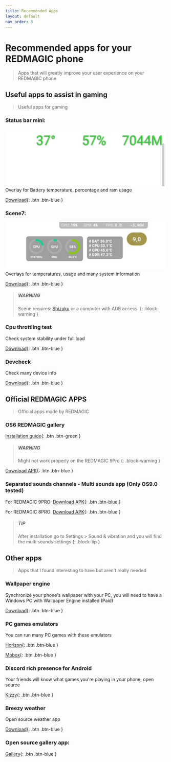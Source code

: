 ```yaml
---
title: Recommended Apps
layout: default
nav_order: 3
---
```


# Recommended apps for your REDMAGIC phone
> Apps that will greatly improve your user experience on your REDMAGIC phone

## Useful apps to assist in gaming
> Useful apps for gaming

### Status bar mini:
![](./img/RecommendedApps/stausBarMiniOverlay.jpg)
Overlay for Battery temperature, percentage and ram usage

[Download](https://status-bar-mini.uptodown.com/android){: .btn .btn-blue }

### Scene7:
![](./img/RecommendedApps/sceneOverlay.jpg)
Overlays for temperatures, usage and many system information

[Download](https://vtools.omarea.com/){: .btn .btn-blue }

> ##### WARNING
> Scene requires: [Shizuku](https://play.google.com/store/apps/details?id=moe.shizuku.privileged.api) or a computer with ADB access.
{: .block-warning }

### Cpu throttling test
Check system stability under full load

[Download](https://apkpure.com/cpu-throttling-test/skynet.cputhrottlingtest){: .btn .btn-blue }

### Devcheck
Check many device info

[Download](https://play.google.com/store/apps/details?id=flar2.devcheck){: .btn .btn-blue }

## Official REDMAGIC APPS
> Official apps made by REDMAGIC 

### OS6 REDMAGIC gallery 
[Installation guide](guides/GetOldGallery.html){: .btn .btn-green }

> ##### WARNING
> Might not work properly on the REDMAGIC 9Pro
{: .block-warning }

[Download APK](https://github.com/TheRealCrazyfuy/RedmagicOSTricks/raw/main/oldgallery.apk){: .btn .btn-blue }

### Separated sounds channels - Multi sounds app (Only OS9.0 tested)
For REDMAGIC 9PRO:
[Download APK](https://github.com/TheRealCrazyfuy/RedmagicOSTricks/raw/main/APKs/Multi-app_sounds-9pro.apk){: .btn .btn-blue }

For REDMAGIC 8PRO:
[Download APK](https://github.com/TheRealCrazyfuy/RedmagicOSTricks/raw/main/APKs/Multi-app_sounds-8pro.apk){: .btn .btn-blue }

> ##### TIP
> After installation go to Settings > Sound & vibration and you will find the multi sounds settings
{: .block-tip }

## Other apps
> Apps that I found interesting to have but aren't really needed 

### Wallpaper engine
Synchronize your phone's wallpaper with your PC, you will need to have a Windows PC with Wallpaper Engine installed (Paid)

[Download](https://play.google.com/store/apps/details?id=io.wallpaperengine.weclient){: .btn .btn-blue }

### PC games emulators 
You can run many PC games with these emulators

[Horizon](https://github.com/HorizonEmuTeam/Horizon-Emu){: .btn .btn-blue }

[Mobox](https://github.com/olegos2/mobox){: .btn .btn-blue }

### Discord rich presence for Android
Your friends will know what games you're playing in your phone, open source 

[Kizzy](https://github.com/dead8309/Kizzy){: .btn .btn-blue }

### Breezy weather
Open source weather app

[Download](https://github.com/breezy-weather/breezy-weather){: .btn .btn-blue }

### Open source gallery app:
[Gallery](https://github.com/IacobIonut01/Gallery){: .btn .btn-blue }